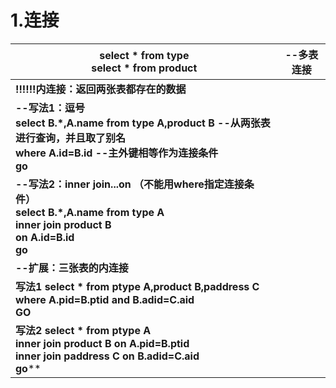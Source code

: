 # 1.连接

| select * from type<br/>select * from product                 | --多表连接 |
| ------------------------------------------------------------ | ---------- |
| **!!!!!!内连接：返回两张表都存在的数据**                     |            |
| **--写法1：逗号<br/>select B.*,A.name from type  A,product B  --从两张表进行查询，并且取了别名<br/>where A.id=B.id --主外键相等作为连接条件<br/>go** |            |
| **--写法2：inner join...on （不能用where指定连接条件）<br/>select B.*,A.name from type A <br/>inner join product B <br/>on A.id=B.id<br/>go** |            |
| **--扩展：三张表的内连接**                                   |            |
| **写法1                                                                                                                                                                     select * from ptype A,product B,paddress C<br/>  where A.pid=B.ptid and B.adid=C.aid<br/>GO** |            |
| **写法2                                                                                                                                                    select * from ptype A<br/>inner join product B on A.pid=B.ptid<br/>inner join paddress C on B.adid=C.aid<br/>go**** |            |

